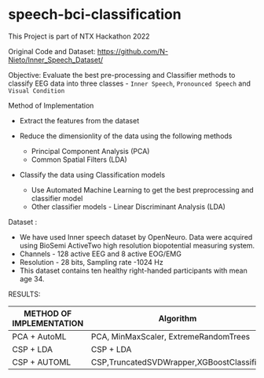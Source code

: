 # speech-bci-classification
This Project is part of NTX Hackathon 2022

Original Code and Dataset: https://github.com/N-Nieto/Inner_Speech_Dataset/

Objective: Evaluate the best pre-processing and Classifier methods to classify EEG data into three classes - `Inner Speech`, `Pronounced Speech` and `Visual Condition`

Method of Implementation

- Extract the features from the dataset
- Reduce the dimensionlity of the data using the following methods
  - Principal Component Analysis (PCA)
  - Common Spatial Filters (LDA)
  
- Classify the data using Classification models
    - Use Automated Machine Learning to get the best preprocessing and classifier model
    - Other classifier models - Linear Discriminant Analysis (LDA)
    
 Dataset :
 
- We have used Inner speech dataset by OpenNeuro. Data were acquired using BioSemi ActiveTwo high resolution biopotential measuring system.​
- Channels - 128 active EEG and 8 active EOG/EMG​
- Resolution - 28 bits, Sampling rate -1024 Hz​
- This dataset contains ten healthy right-handed participants with mean age 34. 

 
RESULTS:

| METHOD OF IMPLEMENTATION | Algorithm |	ACCURACY |	F1 Score |
| ------------------------- | --------- | --------- | ------------ |
PCA + AutoML	|PCA, MinMaxScaler, ExtremeRandomTrees |	41.31%	| 0.03711 |
CSP + LDA| 	CSP + LDA	| 52.15%	| 0.5215|
CSP + AUTOML |CSP,TruncatedSVDWrapper,XGBoostClassifier| 	79.45%	| 0.7933 |



